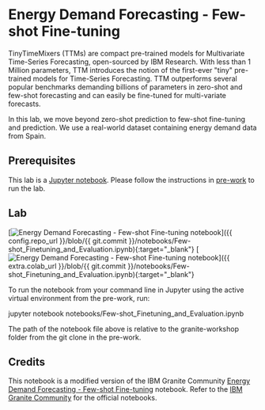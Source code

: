 # Energy Demand Forecasting - Few-shot Fine-tuning

TinyTimeMixers (TTMs) are compact pre-trained models for Multivariate Time-Series Forecasting, open-sourced by IBM Research. With less than 1 Million parameters, TTM introduces the notion of the first-ever "tiny" pre-trained models for Time-Series Forecasting. TTM outperforms several popular benchmarks demanding billions of parameters in zero-shot and few-shot forecasting and can easily be fine-tuned for multi-variate forecasts.

In this lab, we move beyond zero-shot prediction to few-shot fine-tuning and prediction. We use a real-world dataset containing energy demand data from Spain.

## Prerequisites

This lab is a [Jupyter notebook](https://jupyter.org/). Please follow the instructions in [pre-work](https://ibm-granite-community.github.io/granite-timeseries-workshop/pre-work/) to run the lab.

## Lab

[![Energy Demand Forecasting - Few-shot Fine-tuning notebook](https://badgen.net/badge/icon/github?icon=github&label=View%20on "View on GitHub")]({{ config.repo_url }}/blob/{{ git.commit }}/notebooks/Few-shot_Finetuning_and_Evaluation.ipynb){:target="_blank"}
[![Energy Demand Forecasting - Few-shot Fine-tuning notebook](https://colab.research.google.com/assets/colab-badge.svg "Open In Colab")]({{ extra.colab_url }}/blob/{{ git.commit }}/notebooks/Few-shot_Finetuning_and_Evaluation.ipynb){:target="_blank"}

To run the notebook from your command line in Jupyter using the active virtual environment from the pre-work, run:

jupyter notebook notebooks/Few-shot_Finetuning_and_Evaluation.ipynb

The path of the notebook file above is relative to the granite-workshop folder from the git clone in the pre-work.

## Credits

This notebook is a modified version of the IBM Granite Community [Energy Demand Forecasting - Few-shot Fine-tuning](https://github.com/ibm-granite-community/granite-timeseries-cookbook/blob/main/recipes/Time_Series/Few-shot_Finetuning_and_Evaluation.ipynb) notebook. Refer to the [IBM Granite Community](https://github.com/ibm-granite-community) for the official notebooks.
